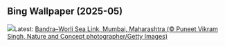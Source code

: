 ## Bing Wallpaper (2025-05)
![](https://www.bing.com/th?id=OHR.SeaLink_EN-IN8546932125_UHD.jpg&w=1000)Latest: [Bandra–Worli Sea Link, Mumbai, Maharashtra (© Puneet Vikram Singh, Nature and Concept photographer/Getty Images)](https://www.bing.com/th?id=OHR.SeaLink_EN-IN8546932125_UHD.jpg)